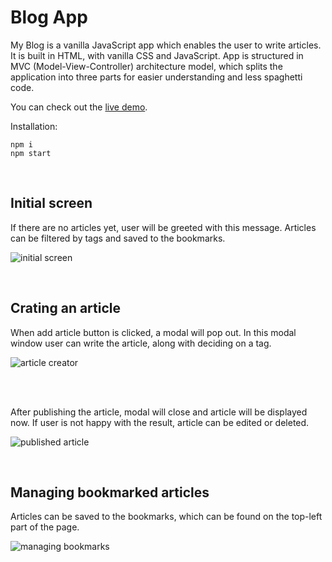# Blog App

My Blog is a vanilla JavaScript app which enables the user to write articles. It is built in HTML, with vanilla CSS and JavaScript. App is structured in MVC (Model-View-Controller) architecture model, which splits the application into three parts for easier understanding and less spaghetti code.

You can check out the [live demo](https://danijelmaksic.github.io/My-Blog-App/).

Installation:

```
npm i
npm start
```
<br />

## Initial screen

If there are no articles yet, user will be greeted with this message. Articles can be filtered by tags and saved to the bookmarks.

![initial screen](https://danijelmaksic.vercel.app/assets/blog-1-BP0s3Bki.webp)

<br />

## Crating an article

When add article button is clicked, a modal will pop out. In this modal window user can write the article, along with deciding on a tag.

![article creator](https://danijelmaksic.vercel.app/assets/blog-2-DJQ1BXvS.webp)

<br />
<br />

After publishing the article, modal will close and article will be displayed now. If user is not happy with the result, article can be edited or deleted.

![published article](https://danijelmaksic.vercel.app/assets/blog-3-dnL4zDrH.webp)

<br />

## Managing bookmarked articles

Articles can be saved to the bookmarks, which can be found on the top-left part of the page.

![managing bookmarks](https://danijelmaksic.vercel.app/assets/blog-4-DuYBRTYD.webp)
